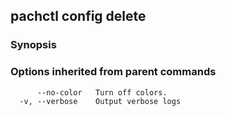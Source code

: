 ## pachctl config delete



### Synopsis




### Options inherited from parent commands

```
      --no-color   Turn off colors.
  -v, --verbose    Output verbose logs
```

